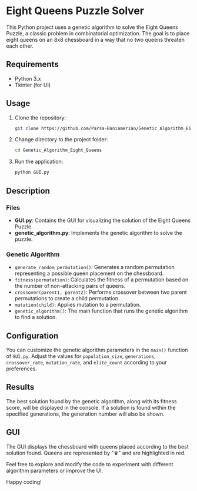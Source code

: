 # Eight Queens Puzzle Solver

This Python project uses a genetic algorithm to solve the Eight Queens Puzzle, a classic problem in combinatorial optimization. The goal is to place eight queens on an 8x8 chessboard in a way that no two queens threaten each other.

## Requirements
- Python 3.x
- Tkinter (for UI)

## Usage
1. Clone the repository:

    ```bash
    git clone https://github.com/Parsa-Baniamerian/Genetic_Algorithm_Eight_Queens.git
    ```

2. Change directory to the project folder:

    ```bash
    cd Genetic_Algorithm_Eight_Queens
    ```

3. Run the application:

    ```bash
    python GUI.py
    ```

## Description

### Files
- **GUI.py**: Contains the GUI for visualizing the solution of the Eight Queens Puzzle.
- **genetic_algorithm.py**: Implements the genetic algorithm to solve the puzzle.

### Genetic Algorithm
- `generate_random_permutation()`: Generates a random permutation representing a possible queen placement on the chessboard.
- `fitness(permutation)`: Calculates the fitness of a permutation based on the number of non-attacking pairs of queens.
- `crossover(parent1, parent2)`: Performs crossover between two parent permutations to create a child permutation.
- `mutation(child)`: Applies mutation to a permutation.
- `genetic_algorithm()`: The main function that runs the genetic algorithm to find a solution.

## Configuration
You can customize the genetic algorithm parameters in the `main()` function of `GUI.py`. Adjust the values for `population_size`, `generations`, `crossover_rate`, `mutation_rate`, and `elite_count` according to your preferences.

## Results
The best solution found by the genetic algorithm, along with its fitness score, will be displayed in the console. If a solution is found within the specified generations, the generation number will also be shown.

## GUI
The GUI displays the chessboard with queens placed according to the best solution found. Queens are represented by "♛" and are highlighted in red.

Feel free to explore and modify the code to experiment with different algorithm parameters or improve the UI.

Happy coding!
